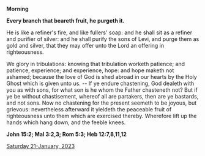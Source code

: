 **Morning**

**Every branch that beareth fruit, he purgeth it.**
 
He is like a refiner's fire, and like fullers' soap: and he shall sit as a refiner and purifier of silver: and he shall purify the sons of Levi, and purge them as gold and silver, that they may offer unto the Lord an offering in righteousness.
 
We glory in tribulations: knowing that tribulation worketh patience; and patience, experience; and experience, hope: and hope maketh not ashamed; because the love of God is shed abroad in our hearts by the Holy Ghost which is given unto us. -- If ye endure chastening, God dealeth with you as with sons, for what son is he whom the Father chasteneth not? But if ye be without chastisement, whereof all are partakers, then are ye bastards, and not sons. Now no chastening for the present seemeth to be joyous, but grievous: nevertheless afterward it yieldeth the peaceable fruit of righteousness unto them which are exercised thereby. Wherefore lift up the hands which hang down, and the feeble knees.  

**John 15:2; Mal 3:2,3; Rom 5:3; Heb 12:7,8,11,12**

[Saturday 21-January, 2023](https://t.me/daily_light)
